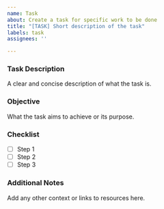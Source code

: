```yaml
---
name: Task
about: Create a task for specific work to be done
title: "[TASK] Short description of the task"
labels: task
assignees: ''

---
```


### Task Description
A clear and concise description of what the task is.

### Objective
What the task aims to achieve or its purpose.

### Checklist
- [ ] Step 1
- [ ] Step 2
- [ ] Step 3

### Additional Notes
Add any other context or links to resources here.
